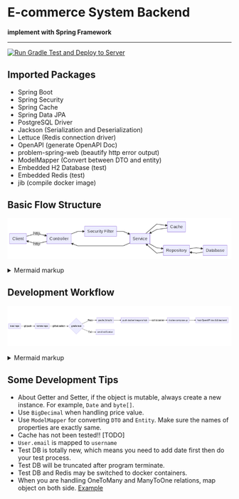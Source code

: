 # E-commerce System Backend

**implement with Spring Framework**

---

[![Run Gradle Test and Deploy to Server](https://github.com/unsw-cse-comp3900-9900-21T3/capstone-project-9900-w18a-ddup/actions/workflows/test-deploy-dev.yml/badge.svg?branch=backend)](https://github.com/unsw-cse-comp3900-9900-21T3/capstone-project-9900-w18a-ddup/actions/workflows/test-deploy-dev.yml)

## Imported Packages

- Spring Boot
- Spring Security
- Spring Cache
- Spring Data JPA
- PostgreSQL Driver
- Jackson (Serialization and Deserialization)
- Lettuce (Redis connection driver)
- OpenAPI (generate OpenAPI Doc)
- problem-spring-web (beautify http error output)
- ModelMapper (Convert between DTO and entity)
- Embedded H2 Database (test)
- Embedded Redis (test)
- jib (compile docker image)

## Basic Flow Structure

<!-- generated by mermaid compile action - START -->
![~mermaid diagram 1~](.resources/README-md-1.png)
<details>
  <summary>Mermaid markup</summary>

```mermaid
graph LR
A[Client] --> |http| B[Controller]
B--> |http|A
B --> C[Security Filter]
C --> D[Service]
D --> B
D --> E[Cache]
E --> D
D --> F[Repository]
F --> D
F --> G[Database]
G --> F
```

</details>
<!-- generated by mermaid compile action - END -->

## Development Workflow

<!-- generated by mermaid compile action - START -->
![~mermaid diagram 2~](.resources/README-md-2.png)
<details>
  <summary>Mermaid markup</summary>

```mermaid
graph LR
A[local repo] -->|git push| B[remote repo]
B --> |github action|C{gradle test}
C -->|Pass| D[gradle jib build]
C -->|Fail| E[send notification]
D --> F[push docker image to hub]
F -->|ssh to server|G[docker-compose up]
G --> H[host OpenAPI doc && backend]
```

</details>
<!-- generated by mermaid compile action - END -->

## Some Development Tips

- About Getter and Setter, if the object is mutable, always create a new instance. For example, `Date` and `byte[]`.
- Use `BigDecimal` when handling price value.
- Use `ModelMapper` for converting `DTO` and `Entity`. Make sure the names of properties are exactly same.
- Cache has not been tested!! [TODO]
- `User.email` is mapped to `username`
- Test DB is totally new, which means you need to add date first then do your test process.
- Test DB will be truncated after program terminate.
- Test DB and Redis may be switched to docker containers.
- When you are handling OneToMany and ManyToOne relations, map object on both
  side. [Example](./src/test/java/dev/shawnking07/ecomm_system_backend/repository/OrderRepositoryTest.java)
